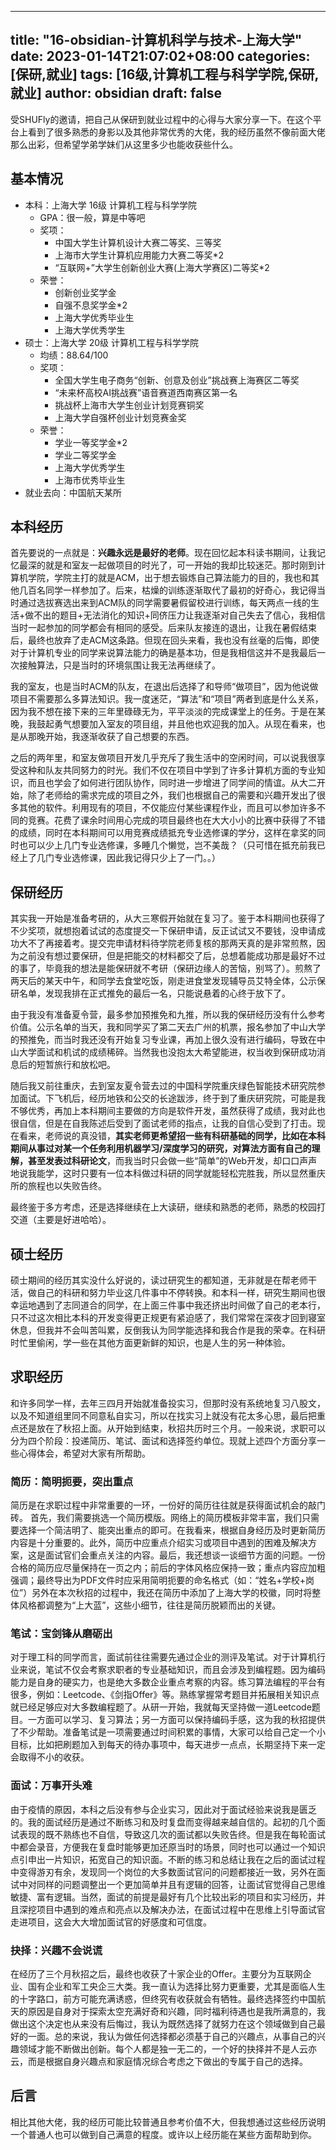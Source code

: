 <!--
 * @Author: obsidian
 * @Date: 2023-01-15 11:38:57
 * @LastEditTime: 2023-03-30 22:10:48
 * @LastEditors: obsidian
 * @FilePath: /fly/content/posts/16-obsidian-计算机科学与技术-上海大学.md
-->
---
title: "16-obsidian-计算机科学与技术-上海大学"
date: 2023-01-14T21:07:02+08:00
categories: [保研,就业]
tags: [16级,计算机工程与科学学院,保研,就业]
author: obsidian
draft: false
---

受SHUFly的邀请，把自己从保研到就业过程中的心得与大家分享一下。在这个平台上看到了很多熟悉的身影以及其他非常优秀的大佬，我的经历虽然不像前面大佬那么出彩，但希望学弟学妹们从这里多少也能收获些什么。

<!-- more -->

## 基本情况
- 本科：上海大学 16级 计算机工程与科学学院
  - GPA：很一般，算是中等吧
  - 奖项：
    - 中国大学生计算机设计大赛二等奖、三等奖
    - 上海市大学生计算机应用能力大赛二等奖*2
    - “互联网+”大学生创新创业大赛(上海大学赛区)二等奖*2
  - 荣誉：
    - 创新创业奖学金
    - 自强不息奖学金*2
    - 上海大学优秀毕业生
    - 上海大学优秀学生
- 硕士：上海大学 20级 计算机工程与科学学院
  - 均绩：88.64/100
  - 奖项：
    - 全国大学生电子商务“创新、创意及创业”挑战赛上海赛区二等奖
    - “未来杯高校AI挑战赛”语音赛道西南赛区第一名
    - 挑战杯上海市大学生创业计划竞赛铜奖
    - 上海大学自强杯创业计划竞赛金奖
  - 荣誉：
    - 学业一等奖学金*2
    - 学业二等奖学金
    - 上海大学优秀学生
    - 上海市优秀毕业生
- 就业去向：中国航天某所

## 本科经历

首先要说的一点就是：**兴趣永远是最好的老师**。现在回忆起本科读书期间，让我记忆最深的就是和室友一起做项目的时光了，可一开始的我却比较迷茫。那时刚到计算机学院，学院主打的就是ACM，出于想去锻炼自己算法能力的目的，我也和其他几百名同学一样参加了。后来，枯燥的训练逐渐取代了最初的好奇心，我记得当时通过选拔赛选出来到ACM队的同学需要暑假留校进行训练，每天两点一线的生活+做不出的题目+无法消化的知识+同侪压力让我逐渐对自己失去了信心，我相信当时一起参加的同学都会有相同的感受。后来队友接连的退出，让我在暑假结束后，最终也放弃了走ACM这条路。但现在回头来看，我也没有丝毫的后悔，即使对于计算机专业的同学来说算法能力的确是基本功，但是我相信这并不是我最后一次接触算法，只是当时的环境氛围让我无法再继续了。

我的室友，也是当时ACM的队友，在退出后选择了和导师“做项目”，因为他说做项目不需要那么多算法知识。我一度迷茫，“算法”和“项目”两者到底是什么关系，因为我不想在接下来的三年里碌碌无为，平平淡淡的完成课堂上的任务。于是在某晚，我鼓起勇气想要加入室友的项目组，并且他也欢迎我的加入。从现在看来，也是从那晚开始，我逐渐收获了自己想要的东西。

之后的两年里，和室友做项目开发几乎充斥了我生活中的空闲时间，可以说我很享受这种和队友共同努力的时光。我们不仅在项目中学到了许多计算机方面的专业知识，而且也学会了如何进行团队协作，同时进一步增进了同学间的情谊。从大二开始，除了老师给的需求完成的项目之外，我们也根据自己的需要和兴趣开发出了很多其他的软件。利用现有的项目，不仅能应付某些课程作业，而且可以参加许多不同的竞赛。花费了课余时间用心完成的项目最终也在大大小小的比赛中获得了不错的成绩，同时在本科期间可以用竞赛成绩抵充专业选修课的学分，这样在拿奖的同时也可以少上几门专业选修课，多睡几个懒觉，岂不美哉？（只可惜在抵充前我已经上了几门专业选修课，因此我记得只少上了一门。。）

## 保研经历

其实我一开始是准备考研的，从大三寒假开始就在复习了。鉴于本科期间也获得了不少奖项，就想抱着试试的态度提交一下保研申请，反正试试又不要钱，没申请成功大不了再接着考。提交完申请材料待学院老师复核的那两天真的是非常煎熬，因为之前没有想过要保研，但是把能交的材料都交了后，总想着能成功那是最好不过的事了，毕竟我的想法是能保研就不考研（保研边缘人的苦恼，别骂了）。煎熬了两天后的某天中午，和同学去食堂吃饭，刚走进食堂发现辅导员艾特全体，公示保研名单，发现我排在正式推免的最后一名，只能说悬着的心终于放下了。

由于我没有准备夏令营，最多参加预推免和九推，所以我的保研经历没有什么参考价值。公示名单的当天，我和同学买了第二天去广州的机票，报名参加了中山大学的预推免，而当时我还没有开始复习专业课，再加上很久没有进行编码，导致在中山大学面试和机试的成绩稀碎。当然我也没抱太大希望能进，权当收到保研成功消息后的短暂旅行和放松吧。

随后我又前往重庆，去到室友夏令营去过的中国科学院重庆绿色智能技术研究院参加面试。下飞机后，经历地铁和公交的长途跋涉，终于到了重庆研究院，可能是我不够优秀，再加上本科期间主要做的方向是软件开发，虽然获得了成绩，我对此也很自信，但是在自我陈述后受到了面试老师的指点，让我的自信心受到了打击。现在看来，老师说的真没错，**其实老师更希望招一些有科研基础的同学，比如在本科期间从事过对某一个任务利用机器学习/深度学习的研究，对算法方面有自己的理解，甚至发表过科研论文**，而我当时只会做一些“简单”的Web开发，却口口声声地说我能学，这时只要有一位本科做过科研的同学就能轻松完胜我，所以显然重庆所的旅程也以失败告终。

最终鉴于多方考虑，还是选择继续在上大读研，继续和熟悉的老师，熟悉的校园打交道（主要是好进哈哈）。

## 硕士经历

硕士期间的经历其实没什么好说的，读过研究生的都知道，无非就是在帮老师干活，做自己的科研和努力毕业这几件事中不停转换。和本科一样，研究生期间也很幸运地遇到了志同道合的同学，在上面三件事中我还挤出时间做了自己的老本行，只不过这次相比本科的开发变得更正规更有紧迫感了，我们常常在深夜才回到寝室休息，但我并不会叫苦叫累，反倒我认为同学能选择和我合作是我的荣幸。在科研时忙里偷闲，学一些在其他方面更新鲜的知识，也是人生的另一种体验。

## 求职经历

和许多同学一样，去年三四月开始就准备投实习，但那时没有系统地复习八股文，以及不知道组里同不同意私自实习，所以在找实习上就没有花太多心思，最后把重点还是放在了秋招上面。从开始到结束，秋招共历时三个月。一般来说，求职可以分为四个阶段：投递简历、笔试、面试和选择签约单位。现就上述四个方面分享一些心得体会，希望对大家有所帮助。

### 简历：简明扼要，突出重点

简历是在求职过程中非常重要的一环，一份好的简历往往就是获得面试机会的敲门砖。
首先，我们需要挑选一个简历模版。网络上的简历模板非常丰富，我们只需要选择一个简洁明了、能突出重点的即可。在我看来，根据自身经历及时更新简历内容是十分重要的。此外，简历中应重点介绍实习或项目中遇到的困难及解决方案，这是面试官们会重点关注的内容。最后，我还想谈一谈细节方面的问题。一份合格的简历应尽量保持在一页之内；前后的字体风格应保持一致；重点内容应加粗强调；最终导出为PDF文件时应采用简明扼要的命名格式（如：“姓名+学校+岗位”）另外在本次秋招的过程中，我还在简历中添加了上海大学的校徽，同时将整体风格都调整为“上大蓝”，这些小细节，往往是简历脱颖而出的关键。

### 笔试：宝剑锋从磨砺出
对于理工科的同学而言，面试前往往需要先通过企业的测评及笔试。对于计算机行业来说，笔试不仅会考察求职者的专业基础知识，而且会涉及到编程题。因为编码能力是自身的硬实力，也是绝大多数企业重点考察的内容。练习算法编程的平台有很多，例如：Leetcode、《剑指Offer》等。熟练掌握常考题目并拓展相关知识点就已经足够应对大多数编程题了。从研一开始，我就每天坚持做一道Leetcode题目。一方面可以学习、复习算法；另一方面可以保持编码手感，这为我的秋招提供了不少帮助。准备笔试是一项需要通过时间积累的事情，大家可以给自己定一个小目标，比如把刷题加入到每天的待办事项中，每天进步一点点，长期坚持下来一定会取得不小的收获。

### 面试：万事开头难
由于疫情的原因，本科之后没有参与企业实习，因此对于面试经验来说我是匮乏的。我的面试经历是通过不断练习和及时复盘而变得越来越自信的。起初的几个面试表现的既不熟练也不自信，导致这几次的面试都以失败告终。但是我在每轮面试中都会录音，方便我在复盘时能够更加还原当时的场景，同时也可以通过一个知识点引申出一片知识，拓宽自己的知识面。不断的练习和总结让我在之后的面试过程中变得游刃有余，发现同一个岗位的大多数面试官问的问题都接近一致，另外在面试中对同样的问题调整出一个更加简单并且有逻辑的回答，让面试官觉得自己思维敏捷、富有逻辑。当然，面试的前提是最好有几个比较出彩的项目和实习经历，并且深挖项目中遇到的难点和亮点以及解决办法，在面试过程中在思维上引导面试官走进项目，这会大大增加面试官的好感度和可信度。

### 抉择：兴趣不会说谎
在经历了三个月秋招之后，最终也收获了十家企业的Offer。主要分为互联网企业、国有企业和军工央企三大类。我一直认为选择比努力更重要，尤其是面临人生的十字路口，前方可能充满诱惑，但终究有收获就会有牺牲。最终选择签约中国航天的原因是自身对于探索太空充满好奇和兴趣，同时福利待遇也是我所满意的，我做出这个决定也从来没有后悔过，我认为既然选择了就努力在这个领域做到自己最好的一面。总的来说，我认为做任何选择都必须基于自己的兴趣点，从事自己的兴趣领域才能不断做出创新。每个人都是独一无二的，一个好的抉择并不是人云亦云，而是根据自身兴趣点和家庭情况综合考虑之下做出的专属于自己的选择。

## 后言
相比其他大佬，我的经历可能比较普通且参考价值不大，但我想通过这些经历说明一个普通人也可以做到自己满意的程度。或许以上经历能在某些方面帮助到你。